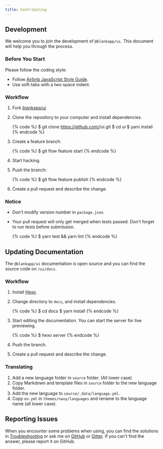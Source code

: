 ```yaml
---
title: Contributing
---
```


## Development

We welcome you to join the development of `@blankapp/ui`. This document will help you through the process.

### Before You Start

Please follow the coding style:

- Follow [Airbnb JavaScript Style Guide](https://github.com/airbnb/javascript).
- Use soft-tabs with a two space indent.

### Workflow

1. Fork [blankapp/ui](https://github.com/blankapp/ui)
2. Clone the repository to your computer and install dependencies.

    {% code %}
    $ git clone https://github.com/<username>/ui.git
    $ cd ui
    $ yarn install
    {% endcode %}

3. Create a feature branch.

    {% code %}
    $ git flow feature start <your feature>
    {% endcode %}

4. Start hacking.
5. Push the branch:

    {% code %}
    $ git flow feature publish <your feature>
    {% endcode %}

6. Create a pull request and describe the change.

### Notice

- Don't modify version number in `package.json`.
- Your pull request will only get merged when tests passed. Don't forget to run tests before submission.

    {% code %}
    $ yarn test && yarn lint
    {% endcode %}

## Updating Documentation

The `@blankapp/ui` documentation is open source and you can find the source code on `/ui/docs`.

### Workflow

1. Install [Hexo](https://hexo.io).
2. Change directory to `docs`, and install dependencies.

    {% code %}
    $ cd docs
    $ yarn install
    {% endcode %}

3. Start editing the documentation. You can start the server for live previewing.

    {% code %}
    $ hexo server
    {% endcode %}

4. Push the branch.
5. Create a pull request and describe the change.

### Translating

1. Add a new language folder in `source` folder. (All lower case)
2. Copy Markdown and template files in `source` folder to the new language folder.
3. Add the new language to `source/_data/language.yml`.
4. Copy `en.yml` in `themes/navy/languages` and rename to the language name (all lower case).

## Reporting Issues

When you encounter some problems when using, you can find the solutions in [Troubleshooting](troubleshooting.html) or ask me on [GitHub](https://github.com/hexojs/hexo/issues) or [Gitter](https://gitter.im/blankapp/ui). If you can't find the answer, please report it on GitHub.
